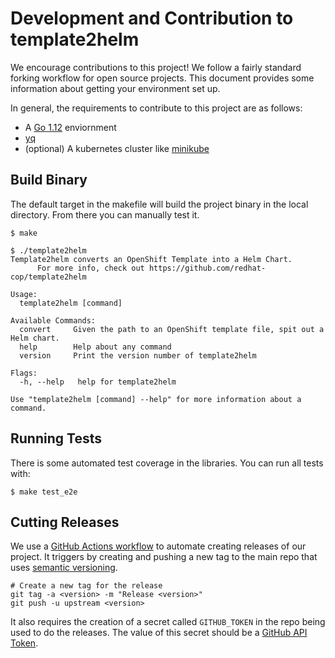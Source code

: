 # Development and Contribution to template2helm

We encourage contributions to this project! We follow a fairly standard forking workflow for open source projects. This document provides some information about getting your environment set up.

In general, the requirements to contribute to this project are as follows:

- A [Go 1.12](https://golang.org/dl/) enviornment
- [yq](https://pypi.org/project/yq/)
- (optional) A kubernetes cluster like [minikube](https://kubernetes.io/docs/tasks/tools/install-minikube/)

## Build Binary

The default target in the makefile will build the project binary in the local directory. From there you can manually test it.

```
$ make

$ ./template2helm
Template2helm converts an OpenShift Template into a Helm Chart.
      For more info, check out https://github.com/redhat-cop/template2helm

Usage:
  template2helm [command]

Available Commands:
  convert     Given the path to an OpenShift template file, spit out a Helm chart.
  help        Help about any command
  version     Print the version number of template2helm

Flags:
  -h, --help   help for template2helm

Use "template2helm [command] --help" for more information about a command.
```

## Running Tests

There is some automated test coverage in the libraries. You can run all tests with:

```
$ make test_e2e
```

## Cutting Releases

We use a [GitHub Actions workflow](.github/workflows/release.yml) to automate creating releases of our project. It triggers by creating and pushing a new tag to the main repo that uses [semantic versioning](https://semver.org/).

```
# Create a new tag for the release
git tag -a <version> -m "Release <version>"
git push -u upstream <version>
```

It also requires the creation of a secret called `GITHUB_TOKEN` in the repo being used to do the releases. The value of this secret should be a [GitHub API Token](https://help.github.com/en/github/authenticating-to-github/creating-a-personal-access-token-for-the-command-line).
